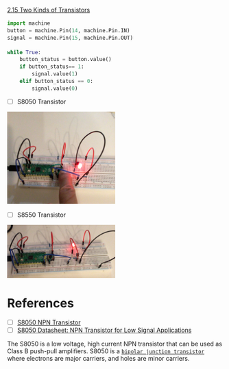 [2.15 Two Kinds of Transistors](https://docs.sunfounder.com/projects/euler-kit/en/latest/pyproject/py_transistor.html)


```python
import machine
button = machine.Pin(14, machine.Pin.IN)
signal = machine.Pin(15, machine.Pin.OUT)

while True:
    button_status = button.value()
    if button_status== 1:
        signal.value(1)
    elif button_status == 0:
        signal.value(0)
```

- [ ] S8050 Transistor

<img src=images/IMG_0418.jpg width=50% height=50% > </img>

- [ ] S8550 Transistor

<img src=images/IMG_0419.jpg width=50% height=50% > </img>


# References

- [ ] [S8050 NPN Transistor](https://components101.com/transistors/s8050-transistor-pinout-equivalent-datasheet)
- [ ] [S8050 Datasheet: NPN Transistor for Low Signal Applications](https://www.ultralibrarian.com/2022/06/14/s8050-datasheet-npn-transistor-for-low-signal-applications-ulc)

The S8050 is a low voltage, high current NPN transistor that can be used as Class B push-pull amplifiers. 
S8050 is a [`bipolar junction transistor`](https://en.wikipedia.org/wiki/Bipolar_junction_transistor) where electrons are major carriers, and holes are minor carriers. 
